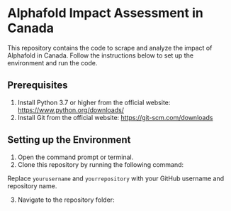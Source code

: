 # Alphafold Impact Assessment in Canada

This repository contains the code to scrape and analyze the impact of Alphafold in Canada. Follow the instructions below to set up the environment and run the code.

## Prerequisites

1. Install Python 3.7 or higher from the official website: https://www.python.org/downloads/
2. Install Git from the official website: https://git-scm.com/downloads

## Setting up the Environment

1. Open the command prompt or terminal.
2. Clone this repository by running the following command:


Replace `yourusername` and `yourrepository` with your GitHub username and repository name.

3. Navigate to the repository folder:

